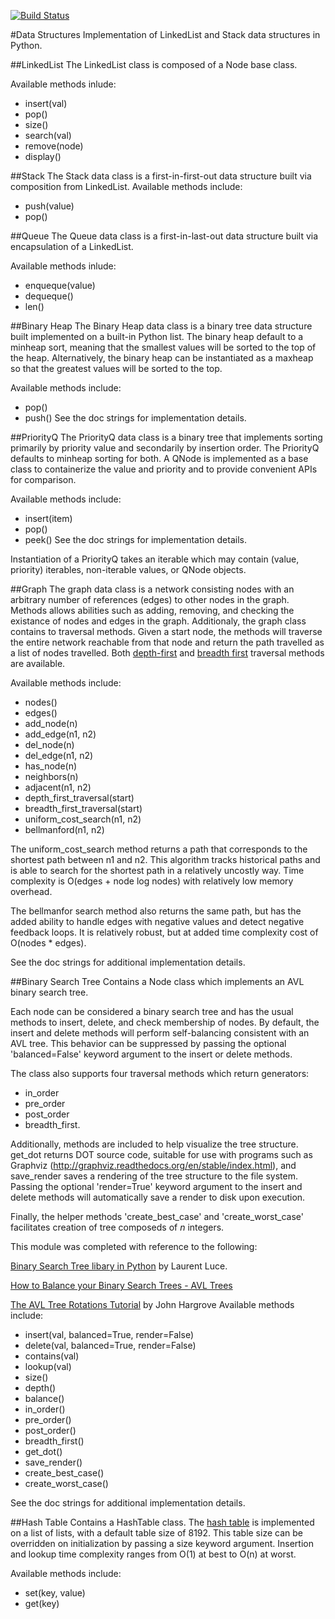 [![Build Status](https://travis-ci.org/jonathanstallings/data-structures.svg?branch=master)](https://travis-ci.org/jonathanstallings/data-structures)


#Data Structures
Implementation of LinkedList and Stack data structures in Python.

##LinkedList
The LinkedList class is composed of a Node base class.

Available methods inlude:
* insert(val)
* pop()
* size()
* search(val)
* remove(node)
* display()

##Stack
The Stack data class is a first-in-first-out data structure built via composition from LinkedList.
Available methods include:
* push(value)
* pop()

##Queue
The Queue data class is a first-in-last-out data structure built via encapsulation of a LinkedList.

Available methods inlude:
* enqueque(value)
* dequeque()
* len()

##Binary Heap
The Binary Heap data class is a binary tree data structure built implemented on a built-in Python
list. The binary heap default to a minheap sort, meaning that the smallest values will be sorted to
the top of the heap. Alternatively, the binary heap can be instantiated as a maxheap so that the
greatest values will be sorted to the top.

Available methods include:
* pop()
* push()
See the doc strings for implementation details.

##PriorityQ
The PriorityQ data class is a binary tree that implements sorting primarily by priority value and
secondarily by insertion order. The PriorityQ defaults to minheap sorting for both. A QNode is implemented
as a base class to containerize the value and priority and to provide convenient APIs for comparison.

Available methods include:
* insert(item)
* pop()
* peek()
See the doc strings for implementation details.

Instantiation of a PriorityQ takes an iterable which may contain (value, priority) iterables,
non-iterable values, or QNode objects.

##Graph
The graph data class is a network consisting nodes with an arbitrary number of references (edges) to other
nodes in the graph. Methods allows abilities such as adding, removing, and checking the existance of nodes
and edges in the graph. Additionaly, the graph class contains to traversal methods. Given a start node, the
methods will traverse the entire network reachable from that node and return the path travelled as a list of
nodes travelled. Both [depth-first](https://en.wikipedia.org/wiki/Graph_traversal#Depth-first_search) and [breadth first](https://en.wikipedia.org/wiki/Graph_traversal#Breadth-first_search) traversal methods are available.

Available methods include:

* nodes()
* edges()
* add_node(n)
* add_edge(n1, n2)
* del_node(n)
* del_edge(n1, n2)
* has_node(n)
* neighbors(n)
* adjacent(n1, n2)
* depth_first_traversal(start)
* breadth_first_traversal(start)
* uniform_cost_search(n1, n2)
* bellmanford(n1, n2)

The uniform_cost_search method returns a path that corresponds to the
shortest path between n1 and n2. This algorithm tracks historical paths
and is able to search for the shortest path in a relatively uncostly way.
Time complexity is O(edges + node log nodes) with relatively low memory
overhead.

The bellmanfor search method also returns the same path, but has the added
ability to handle edges with negative values and detect negative feedback
loops. It is relatively robust, but at added time complexity cost of 
O(nodes * edges).

See the doc strings for additional implementation details.

##Binary Search Tree
Contains a Node class which implements an AVL binary search tree.

Each node can be considered a binary search tree and has the usual
methods to insert, delete, and check membership of nodes. By default,
the insert and delete methods will perform self-balancing consistent
with an AVL tree. This behavior can be suppressed by passing the optional
'balanced=False' keyword argument to the insert or delete methods.

The class also supports four traversal methods which return generators:

- in_order
- pre_order
- post_order
- breadth_first.

Additionally, methods are included to help visualize the tree structure.
get_dot returns DOT source code, suitable for use with programs such as
Graphviz (http://graphviz.readthedocs.org/en/stable/index.html), and
save_render saves a rendering of the tree structure to the file system.
Passing the optional 'render=True' keyword argument to the insert and
delete methods will automatically save a render to disk upon execution.

Finally, the helper methods 'create_best_case' and 'create_worst_case'
facilitates creation of tree composeds of _n_ integers.

This module was completed with reference to the following:

[Binary Search Tree libary in Python](http://www.laurentluce.com/posts/binary-search-tree-library-in-python/)
by Laurent Luce.

[How to Balance your Binary Search Trees - AVL Trees](https://triangleinequality.wordpress.com/2014/07/15/how-to-balance-your-binary-search-trees-avl-trees/)

[The AVL Tree Rotations Tutorial](http://pages.cs.wisc.edu/~paton/readings/liblitVersion/AVL-Tree-Rotations.pdf)
by John Hargrove
Available methods include:

* insert(val, balanced=True, render=False)
* delete(val, balanced=True, render=False)
* contains(val)
* lookup(val)
* size()
* depth()
* balance()
* in_order()
* pre_order()
* post_order()
* breadth_first()
* get_dot()
* save_render()
* create_best_case()
* create_worst_case()


See the doc strings for additional implementation details.

##Hash Table
Contains a HashTable class. The [hash table](https://en.wikipedia.org/wiki/Hash_table)
is implemented on a list of lists, with a default table size of 8192. This table
size can be overridden on initialization by passing a size keyword argument. Insertion
and lookup time complexity ranges from O(1) at best to O(n) at worst.

Available methods include:

* set(key, value)
* get(key)
